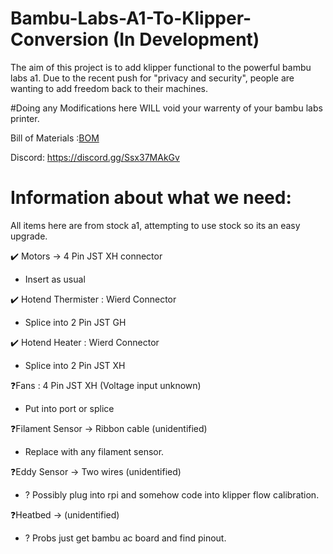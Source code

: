 # Bambu-Labs-A1-To-Klipper-Conversion (In Development)
The aim of this project is to add klipper functional to the powerful bambu labs a1.
Due to the recent push for "privacy and security", people are wanting to add freedom back to their machines.

#Doing any Modifications here WILL void your warrenty of your bambu labs printer.


Bill of Materials :[BOM](https://docs.google.com/spreadsheets/d/1AV4G6ZVxCB9UINE7sgqaOE8Zk1H3DC7Mk_idkd3VZ8s/edit?usp=sharing)

Discord:
https://discord.gg/Ssx37MAkGv



# Information about what we need:
All items here are from stock a1, attempting to use stock so its an easy upgrade.

✔️ Motors -> 4 Pin JST XH connector
- Insert as usual

✔️ Hotend Thermister : Wierd Connector
- Splice into 2 Pin JST GH

✔️ Hotend Heater : Wierd Connector
- Splice into 2 Pin JST XH

❓Fans : 4 Pin JST XH (Voltage input unknown)
- Put into port or splice

❓Filament Sensor -> Ribbon cable (unidentified)
- Replace with any filament sensor.

❓Eddy Sensor -> Two wires (unidentified)
- ? Possibly plug into rpi and somehow code into klipper flow calibration.

❓Heatbed -> (unidentified)
- ? Probs just get bambu ac board and find pinout.

